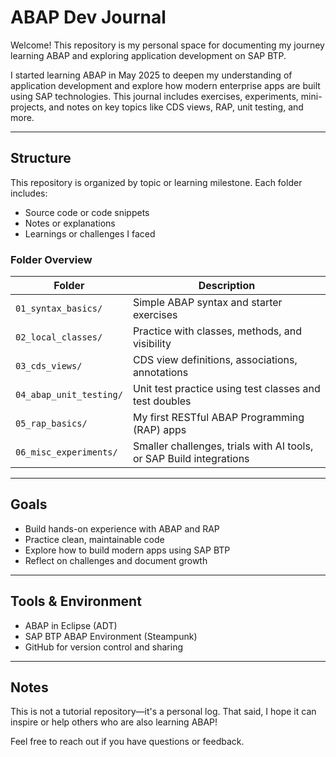# ABAP Dev Journal

Welcome! This repository is my personal space for documenting my journey learning ABAP and exploring application development on SAP BTP.

I started learning ABAP in May 2025 to deepen my understanding of application development and explore how modern enterprise apps are built using SAP technologies. This journal includes exercises, experiments, mini-projects, and notes on key topics like CDS views, RAP, unit testing, and more.

---

## Structure

This repository is organized by topic or learning milestone. Each folder includes:
- Source code or code snippets
- Notes or explanations
- Learnings or challenges I faced

### Folder Overview

| Folder | Description |
|--------|-------------|
| `01_syntax_basics/` | Simple ABAP syntax and starter exercises |
| `02_local_classes/` | Practice with classes, methods, and visibility |
| `03_cds_views/` | CDS view definitions, associations, annotations |
| `04_abap_unit_testing/` | Unit test practice using test classes and test doubles |
| `05_rap_basics/` | My first RESTful ABAP Programming (RAP) apps |
| `06_misc_experiments/` | Smaller challenges, trials with AI tools, or SAP Build integrations |

---

## Goals

- Build hands-on experience with ABAP and RAP
- Practice clean, maintainable code
- Explore how to build modern apps using SAP BTP
- Reflect on challenges and document growth

---

## Tools & Environment

- ABAP in Eclipse (ADT)
- SAP BTP ABAP Environment (Steampunk)
- GitHub for version control and sharing

---

## Notes

This is not a tutorial repository—it's a personal log. That said, I hope it can inspire or help others who are also learning ABAP!

Feel free to reach out if you have questions or feedback.

